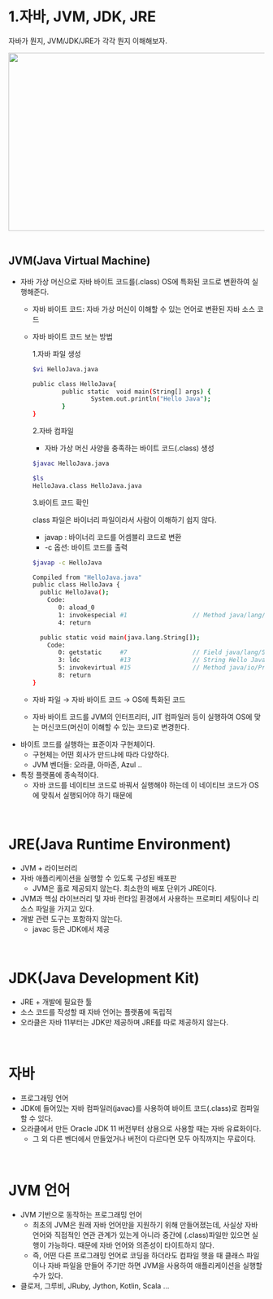
# 1.자바, JVM, JDK, JRE

자바가 뭔지, JVM/JDK/JRE가 각각 뭔지 이해해보자. 

<img src="https://user-images.githubusercontent.com/52793122/148692157-cb9e5576-6d9c-4241-8595-c0e27ed85084.png"  width="700" height="350"/>

<br/>
<br/>

## JVM(Java Virtual Machine)

- 자바 가상 머신으로 자바 바이트 코드를(.class) OS에 특화된 코드로 변환하여 실행해준다.
    - 자바 바이트 코드: 자바 가상 머신이 이해할 수 있는 언어로 변환된 자바 소스 코드
    - 자바 바이트 코드 보는 방법
        
        1.자바 파일 생성
        
        ```bash
        $vi HelloJava.java
        
        public class HelloJava{
                public static  void main(String[] args) {
                        System.out.println("Hello Java");
                }
        }
        ```
        
        2.자바 컴파일
        - 자바 가상 머신 사양을 충족하는 바이트 코드(.class) 생성
        
        ```bash
        $javac HelloJava.java
        
        $ls
        HelloJava.class	HelloJava.java
        ```
        
        3.바이트 코드 확인
        
        class 파일은 바이너리 파일이라서 사람이 이해하기 쉽지 않다. 
        
        - javap : 바이너리 코드를 어셈블리 코드로 변환
        - -c 옵션: 바이트 코드를 출력
        
        ```bash
        $javap -c HelloJava
        
        Compiled from "HelloJava.java"
        public class HelloJava {
          public HelloJava();
            Code:
               0: aload_0
               1: invokespecial #1                  // Method java/lang/Object."<init>":()V
               4: return
        
          public static void main(java.lang.String[]);
            Code:
               0: getstatic     #7                  // Field java/lang/System.out:Ljava/io/PrintStream;
               3: ldc           #13                 // String Hello Java
               5: invokevirtual #15                 // Method java/io/PrintStream.println:(Ljava/lang/String;)V
               8: return
        }
        ```
        
    - 자바 파일 → 자바 바이트 코드 → OS에 특화된 코드
    - 자바 바이트 코드를 JVM의 인터프리터, JIT 컴파일러 등이 실행하여 OS에 맞는 머신코드(머신이 이해할 수 있는 코드)로 변경한다.
- 바이트 코드를 실행하는 표준이자 구현체이다.
    - 구현체는 어떤 회사가 만드냐에 따라 다양하다.
    - JVM 벤더들: 오라클, 아마존, Azul ..
- 특정 플랫폼에 종속적이다.
    - 자바 코드를 네이티브 코드로 바꿔서 실행해야 하는데 이 네이티브 코드가 OS에 맞춰서 실행되어야 하기 때문에

<br/>

# JRE(Java Runtime Environment)

- JVM + 라이브러리
- 자바 애플리케이션을 실행할 수 있도록 구성된 배포판
    - JVM은 홀로 제공되지 않는다. 최소한의 배포 단위가 JRE이다.
- JVM과 핵심 라이브러리 및 자바 런타임 환경에서 사용하는 프로퍼티 세팅이나 리소스 파일을 가지고 있다.
- 개발 관련 도구는 포함하지 않는다.
    - javac 등은 JDK에서 제공

<br/>

# JDK(Java Development Kit)

- JRE + 개발에 필요한 툴
- 소스 코드를 작성할 때 자바 언어는 플랫폼에 독립적
- 오라클은 자바 11부터는 JDK만 제공하며 JRE를 따로 제공하지 않는다.

<br/>

# 자바

- 프로그래밍 언어
- JDK에 들어있는 자바 컴파일러(javac)를 사용하여 바이트 코드(.class)로 컴파일 할 수 있다.
- 오라클에서 만든 Oracle JDK 11 버전부터 상용으로 사용할 때는 자바 유료화이다.
    - 그 외 다른 벤더에서 만들었거나 버전이 다르다면 모두 아직까지는 무료이다.

<br/>

# JVM 언어

- JVM 기반으로 동작하는 프로그래밍 언어
    - 최초의 JVM은 원래 자바 언어만을 지원하기 위해 만들어졌는데, 사실상 자바 언어와 직접적인 연관 관계가 있는게 아니라 중간에 (.class)파일만 있으면 실행이 가능하다. 때문에 자바 언어와 의존성이 타이트하지 않다.
    - 즉, 어떤 다른 프로그래밍 언어로 코딩을 하더라도 컴파일 햇을 때 클래스 파일이나 자바 파일을 만들어 주기만 하면 JVM을 사용하여 애플리케이션을 실행할 수가 있다.
- 클로저, 그루비, JRuby, Jython, Kotlin, Scala ...